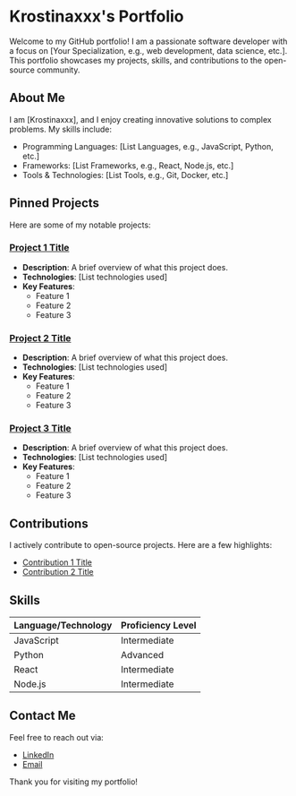 # Krostinaxxx's Portfolio

Welcome to my GitHub portfolio! I am a passionate software developer with a focus on [Your Specialization, e.g., web development, data science, etc.]. This portfolio showcases my projects, skills, and contributions to the open-source community.

## About Me
I am [Krostinaxxx], and I enjoy creating innovative solutions to complex problems. My skills include:

- Programming Languages: [List Languages, e.g., JavaScript, Python, etc.]
- Frameworks: [List Frameworks, e.g., React, Node.js, etc.]
- Tools & Technologies: [List Tools, e.g., Git, Docker, etc.]

## Pinned Projects

Here are some of my notable projects:

### [Project 1 Title](https://github.com/Krostinaxxx/project1)
- **Description**: A brief overview of what this project does.
- **Technologies**: [List technologies used]
- **Key Features**: 
  - Feature 1
  - Feature 2
  - Feature 3

### [Project 2 Title](https://github.com/Krostinaxxx/project2)
- **Description**: A brief overview of what this project does.
- **Technologies**: [List technologies used]
- **Key Features**: 
  - Feature 1
  - Feature 2
  - Feature 3

### [Project 3 Title](https://github.com/Krostinaxxx/project3)
- **Description**: A brief overview of what this project does.
- **Technologies**: [List technologies used]
- **Key Features**: 
  - Feature 1
  - Feature 2
  - Feature 3

## Contributions

I actively contribute to open-source projects. Here are a few highlights:

- [Contribution 1 Title](https://github.com/organization/repo)
- [Contribution 2 Title](https://github.com/organization/repo)

## Skills

| Language/Technology | Proficiency Level |
|---------------------|-------------------|
| JavaScript          | Intermediate       |
| Python              | Advanced           |
| React               | Intermediate       |
| Node.js             | Intermediate       |

## Contact Me

Feel free to reach out via:

- [LinkedIn](https://www.linkedin.com/in/yourprofile)
- [Email](mailto:k6825370@gmail.com)

Thank you for visiting my portfolio!
